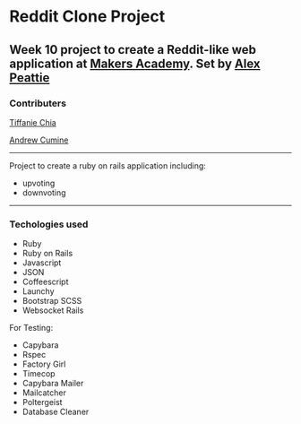 # Reddit Clone Project

## Week 10 project to create a Reddit-like web application at [Makers Academy](http://www.makersacademy.com). Set by [Alex Peattie](https://github.com/alexpeattie)

### Contributers

[Tiffanie Chia](https://github.com/tiffaniechia)

[Andrew Cumine](https://github.com/ajcumine)

---

Project to create a ruby on rails application including:

* upvoting
* downvoting

---

### Techologies used

* Ruby
* Ruby on Rails
* Javascript
* JSON
* Coffeescript
* Launchy
* Bootstrap SCSS
* Websocket Rails

For Testing:
* Capybara
* Rspec
* Factory Girl
* Timecop
* Capybara Mailer
* Mailcatcher
* Poltergeist
* Database Cleaner